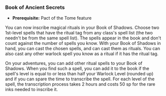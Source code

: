 ### Book of Ancient Secrets
- **Prerequisite:** Pact of the Tome feature

You can now inscribe magical rituals in your Book of Shadows.
Choose two 1st-level spells that have the ritual tag from any class's spell list (the two needn't be from the same spell list).
The spells appear in the book and don't count against the number of spells you know.
With your Book of Shadows in hand, you can cast the chosen spells, and can cast them as rituals.
You can also cast any other warlock spell you know as a ritual if it has the ritual tag.

On your adventures, you can add other ritual spells to your Book of Shadows.
When you find such a spell, you can add it to the book if the spell's level is equal to or less than half your Warlock Level (rounded up) and if you can spare the time to transcribe the spell.
For each level of the spell, the transcription process takes 2 hours and costs 50 sp for the rare inks needed to inscribe it.
